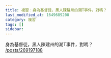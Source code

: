 ```yaml
---
title: 複習：身為基督徒，黑人陳建州的潮T事件，對嗎？
last_modified_at: 1649689200
category: 複習
tags: []
sidebar: 
---
```


<p>身為基督徒，黑人陳建州的潮T事件，對嗎？<br/>
<a href="/posts/269197188" target="_blank">/posts/269197188</a></p>
<p><br/>
 </p>

